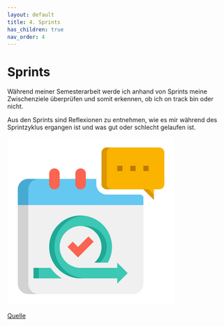 ```yaml
---
layout: default
title: 4. Sprints
has_children: true
nav_order: 4
---
```


# Sprints

Während meiner Semesterarbeit werde ich anhand von Sprints meine Zwischenziele überprüfen und somit erkennen, ob ich on track bin oder nicht.

Aus den Sprints sind Reflexionen zu entnehmen, wie es mir während des Sprintzyklus ergangen ist und was gut oder schlecht gelaufen ist.

![Scrum Sprint](../../ressources/bilder/rsz_review.png)

[Quelle](../Quellenverzeichnis/index.md#Sprint)
